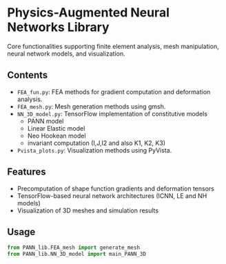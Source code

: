 
# Physics-Augmented Neural Networks Library

Core functionalities supporting finite element analysis, mesh manipulation, neural network models, and visualization.

## Contents
- `FEA_fun.py`: FEA methods for gradient computation and deformation analysis.
- `FEA_mesh.py`: Mesh generation methods using gmsh.
- `NN_3D_model.py`: TensorFlow implementation of constitutive models
    - PANN model
    - Linear Elastic model
    - Neo Hookean model
    - invariant computation (I,J,I2 and also K1, K2, K3)
- `Pvista_plots.py`: Visualization methods using PyVista.

## Features
- Precomputation of shape function gradients and deformation tensors
- TensorFlow-based neural network architectures (ICNN, LE and NH models)
- Visualization of 3D meshes and simulation results

## Usage
```python
from PANN_lib.FEA_mesh import generate_mesh
from PANN_lib.NN_3D_model import main_PANN_3D
```

